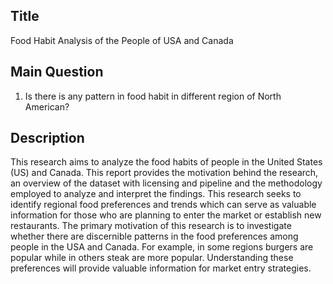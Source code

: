## Title
<!-- Give your project a short title. -->
Food Habit Analysis of the People of USA and Canada

## Main Question

<!-- Think about one main question you want to answer based on the data. -->
1. Is there is any pattern in food habit in different region of North American?

## Description

<!-- Describe your data science project in max. 200 words. Consider writing about why and how you attempt it. -->
This research aims to analyze the food habits of people in the United States (US) and Canada. This report provides the motivation behind the research, an overview of the dataset with licensing and pipeline and the methodology employed to analyze and interpret the findings. This research seeks to identify regional food preferences and trends which can serve as valuable information for those who are planning to enter the market or establish new restaurants.
The primary motivation of this research is to investigate whether there are discernible patterns in the food preferences among people in the USA and Canada. For example, in some regions burgers are popular while in others steak are more popular. Understanding these preferences will provide valuable information for market entry strategies.
